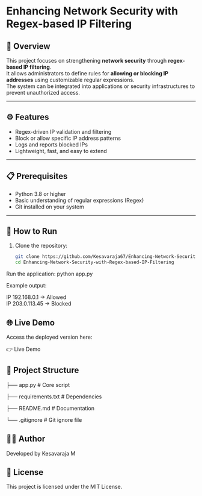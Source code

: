 # Enhancing Network Security with Regex-based IP Filtering

## 📌 Overview
This project focuses on strengthening **network security** through **regex-based IP filtering**.  
It allows administrators to define rules for **allowing or blocking IP addresses** using customizable regular expressions.  
The system can be integrated into applications or security infrastructures to prevent unauthorized access.

---

## ⚙️ Features
- Regex-driven IP validation and filtering  
- Block or allow specific IP address patterns  
- Logs and reports blocked IPs  
- Lightweight, fast, and easy to extend  

---

## 📋 Prerequisites
- Python 3.8 or higher  
- Basic understanding of regular expressions (Regex)  
- Git installed on your system  

---

## 🚀 How to Run

1. Clone the repository:
   ```bash
   git clone https://github.com/Kesavaraja67/Enhancing-Network-Security-with-Regex-based-IP-Filtering.git
   cd Enhancing-Network-Security-with-Regex-based-IP-Filtering
Run the application:
python app.py

Example output:

IP 192.168.0.1 → Allowed  
IP 203.0.113.45 → Blocked  

## 🌐 Live Demo

Access the deployed version here:

👉 Live Demo

## 📂 Project Structure

├── app.py                # Core script

├── requirements.txt      # Dependencies

├── README.md             # Documentation

└── .gitignore            # Git ignore file

## 👨‍💻 Author

Developed by Kesavaraja M

## 📜 License

This project is licensed under the MIT License.
